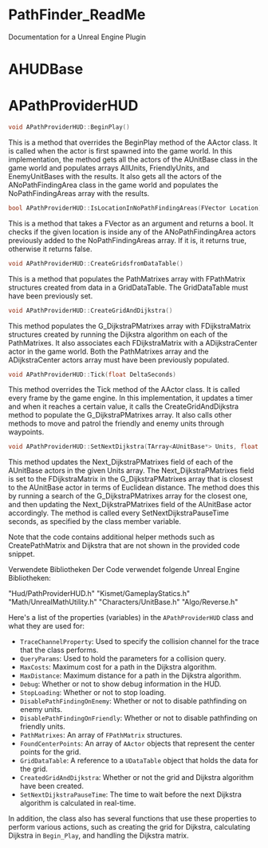 # PathFinder_ReadMe
Documentation for a Unreal Engine Plugin
#  AHUDBase

#  APathProviderHUD

```cpp
void APathProviderHUD::BeginPlay()
```
This is a method that overrides the BeginPlay method of the AActor class. It is called when the actor is first spawned into the game world. In this implementation, the method gets all the actors of the AUnitBase class in the game world and populates arrays AllUnits, FriendlyUnits, and EnemyUnitBases with the results. It also gets all the actors of the ANoPathFindingArea class in the game world and populates the NoPathFindingAreas array with the results.

```cpp
bool APathProviderHUD::IsLocationInNoPathFindingAreas(FVector Location)
```
This is a method that takes a FVector as an argument and returns a bool. It checks if the given location is inside any of the ANoPathFindingArea actors previously added to the NoPathFindingAreas array. If it is, it returns true, otherwise it returns false.

```cpp
void APathProviderHUD::CreateGridsfromDataTable()
```
This is a method that populates the PathMatrixes array with FPathMatrix structures created from data in a GridDataTable. The GridDataTable must have been previously set.

```cpp
void APathProviderHUD::CreateGridAndDijkstra()
```
This method populates the G_DijkstraPMatrixes array with FDijkstraMatrix structures created by running the Dijkstra algorithm on each of the PathMatrixes. It also associates each FDijkstraMatrix with a ADijkstraCenter actor in the game world. Both the PathMatrixes array and the ADijkstraCenter actors array must have been previously populated.

```cpp
void APathProviderHUD::Tick(float DeltaSeconds)
```
This method overrides the Tick method of the AActor class. It is called every frame by the game engine. In this implementation, it updates a timer and when it reaches a certain value, it calls the CreateGridAndDijkstra method to populate the G_DijkstraPMatrixes array. It also calls other methods to move and patrol the friendly and enemy units through waypoints.

```cpp
void APathProviderHUD::SetNextDijkstra(TArray<AUnitBase*> Units, float DeltaSeconds)
```
This method updates the Next_DijkstraPMatrixes field of each of the AUnitBase actors in the given Units array. The Next_DijkstraPMatrixes field is set to the FDijkstraMatrix in the G_DijkstraPMatrixes array that is closest to the AUnitBase actor in terms of Euclidean distance. The method does this by running a search of the G_DijkstraPMatrixes array for the closest one, and then updating the Next_DijkstraPMatrixes field of the AUnitBase actor accordingly. The method is called every SetNextDijkstraPauseTime seconds, as specified by the class member variable.

Note that the code contains additional helper methods such as CreatePathMatrix and Dijkstra that are not shown in the provided code snippet.


Verwendete Bibliotheken
Der Code verwendet folgende Unreal Engine Bibliotheken:

"Hud/PathProviderHUD.h"
"Kismet/GameplayStatics.h"
"Math/UnrealMathUtility.h"
"Characters/UnitBase.h"
"Algo/Reverse.h"







Here's a list of the properties (variables) in the `APathProviderHUD` class and what they are used for:

-   `TraceChannelProperty`: Used to specify the collision channel for the trace that the class performs.
-   `QueryParams`: Used to hold the parameters for a collision query.
-   `MaxCosts`: Maximum cost for a path in the Dijkstra algorithm.
-   `MaxDistance`: Maximum distance for a path in the Dijkstra algorithm.
-   `Debug`: Whether or not to show debug information in the HUD.
-   `StopLoading`: Whether or not to stop loading.
-   `DisablePathFindingOnEnemy`: Whether or not to disable pathfinding on enemy units.
-   `DisablePathFindingOnFriendly`: Whether or not to disable pathfinding on friendly units.
-   `PathMatrixes`: An array of `FPathMatrix` structures.
-   `FoundCenterPoints`: An array of `AActor` objects that represent the center points for the grid.
-   `GridDataTable`: A reference to a `UDataTable` object that holds the data for the grid.
-   `CreatedGridAndDijkstra`: Whether or not the grid and Dijkstra algorithm have been created.
-   `SetNextDijkstraPauseTime`: The time to wait before the next Dijkstra algorithm is calculated in real-time.

In addition, the class also has several functions that use these properties to perform various actions, such as creating the grid for Dijkstra, calculating Dijkstra in `Begin_Play`, and handling the Dijkstra matrix.
